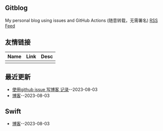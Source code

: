 ## Gitblog
My personal blog using issues and GitHub Actions (随意转载，无需署名)
[RSS Feed](https://raw.githubusercontent.com/yytmzys/blog/master/feed.xml)

## 友情链接
<table>
<thead>
<tr>
<th>Name</th>
<th>Link</th>
<th>Desc</th>
</tr>
</thead>
<tbody>
<tr>
<td></td>
<td></td>
<td></td>
</tr>
</tbody>
</table>

## 最近更新
- [使用github issue 写博客 记录](https://github.com/yytmzys/blog/issues/2)--2023-08-03
- [博客](https://github.com/yytmzys/blog/issues/1)--2023-08-03
## Swift
- [博客](https://github.com/yytmzys/blog/issues/1)--2023-08-03
